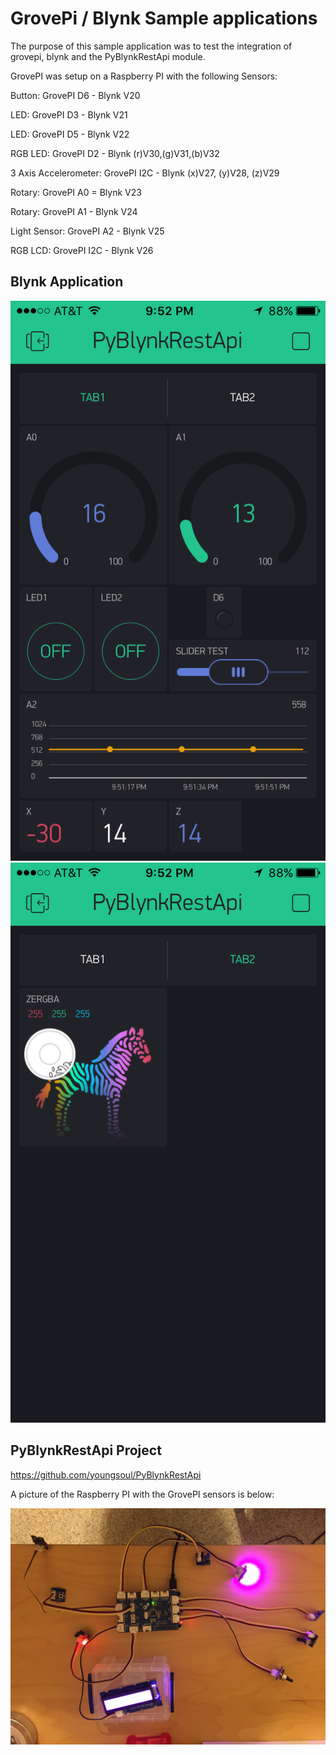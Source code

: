GrovePi / Blynk Sample applications
===================================


The purpose of this sample application was to test the integration of grovepi, blynk and the PyBlynkRestApi module.

GrovePI was setup on a Raspberry PI with the following Sensors:

Button: GrovePI D6 - Blynk V20

LED: GrovePI D3 - Blynk V21

LED: GrovePI D5 - Blynk V22

RGB LED: GrovePI D2 - Blynk (r)V30,(g)V31,(b)V32

3 Axis Accelerometer: GrovePI I2C - Blynk (x)V27, (y)V28, (z)V29

Rotary: GrovePI A0 = Blynk V23

Rotary: GrovePI A1 - Blynk V24

Light Sensor: GrovePI A2 - Blynk V25

RGB LCD: GrovePI I2C - Blynk V26

Blynk Application 
-----------------

![Alt text](./images/IMG_4504.PNG "Tab 1")
![Alt text](./images/IMG_4505.PNG "Tab 1")

PyBlynkRestApi Project
----------------------

https://github.com/youngsoul/PyBlynkRestApi

A picture of the Raspberry PI with the GrovePI sensors is below:

![Alt text](./images/IMG_4509.JPG "Tab 1")
